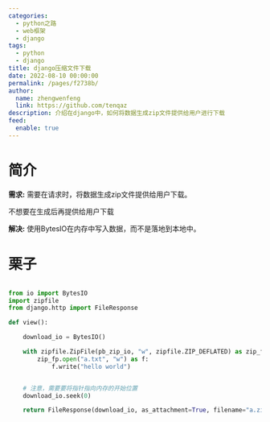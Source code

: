 ```yaml
---
categories: 
  - python之路
  - web框架
  - django
tags: 
  - python
  - django
title: django压缩文件下载
date: 2022-08-10 00:00:00
permalink: /pages/f2738b/
author: 
  name: zhengwenfeng
  link: https://github.com/tenqaz
description: 介绍在django中，如何将数据生成zip文件提供给用户进行下载
feed: 
  enable: true
---
```




# 简介

**需求:**
需要在请求时，将数据生成zip文件提供给用户下载。

不想要在生成后再提供给用户下载

**解决:**
使用BytesIO在内存中写入数据，而不是落地到本地中。


# 栗子
```python

from io import BytesIO
import zipfile
from django.http import FileResponse

def view():

    download_io = BytesIO()

    with zipfile.ZipFile(pb_zip_io, "w", zipfile.ZIP_DEFLATED) as zip_fp:
        zip_fp.open("a.txt", "w") as f:
            f.write("hello world")


    # 注意，需要要将指针指向内存的开始位置
    download_io.seek(0)

    return FileResponse(download_io, as_attachment=True, filename="a.zip")
```
